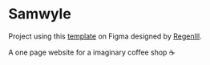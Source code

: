 # Samwyle

Project using this [template](https://www.figma.com/community/file/997834539634615226) on Figma designed by [RegenIll](https://www.figma.com/@rengen_ill).

A one page website for a imaginary coffee shop  :coffee:
